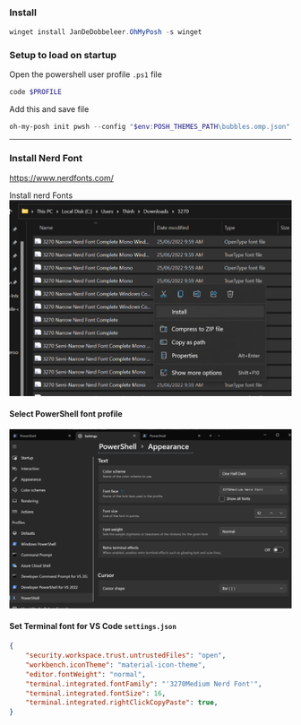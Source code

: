 ### Install
```powershell
winget install JanDeDobbeleer.OhMyPosh -s winget
```

### Setup to load on startup
Open the powershell user profile `.ps1` file
```powershell
code $PROFILE
```
Add this and save file
```powershell
oh-my-posh init pwsh --config "$env:POSH_THEMES_PATH\bubbles.omp.json" | Invoke-Expression
 ```
---

### Install Nerd Font
https://www.nerdfonts.com/

Install nerd Fonts
<img src="Ss/InstallNerdFonts.png">


#### Select PowerShell font profile
<img src="Ss/SelectNerdFontForPowerShellProfiles.png">




#### Set Terminal font for VS Code `settings.json`
```json
{
    "security.workspace.trust.untrustedFiles": "open",
    "workbench.iconTheme": "material-icon-theme",
    "editor.fontWeight": "normal",
    "terminal.integrated.fontFamily": "'3270Medium Nerd Font'", 
    "terminal.integrated.fontSize": 16,
    "terminal.integrated.rightClickCopyPaste": true,
}
```
